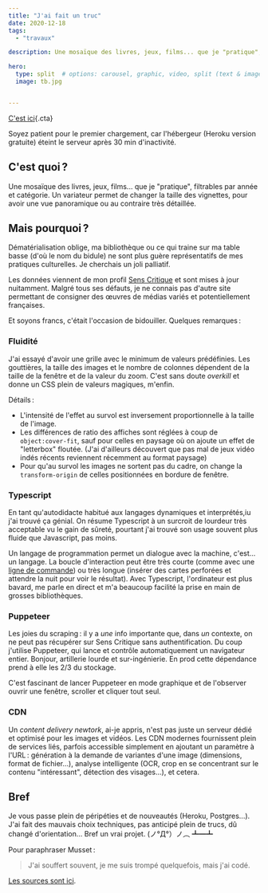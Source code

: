 ```yaml
---
title: "J'ai fait un truc"
date: 2020-12-18
tags:
  - "travaux"

description: Une mosaïque des livres, jeux, films... que je "pratique", filtrables par année et catégorie. Un variateur permet de changer la taille des vignettes, pour avoir une vue panoramique ou au contraire très détaillée.

hero:
  type: split  # options: carousel, graphic, video, split (text & image)
  image: tb.jpg


---
```



[C'est ici](http://table-basse.toutcequibouge.net/){.cta}

Soyez patient pour le premier chargement, car l'hébergeur (Heroku version gratuite) éteint le serveur après 30 min d'inactivité.


## C'est quoi ?

Une mosaïque des livres, jeux, films... que je "pratique", filtrables par année et catégorie. Un variateur permet de changer la taille des vignettes, pour avoir une vue panoramique ou au contraire très détaillée.

## Mais pourquoi ?

Dématérialisation oblige, ma bibliothèque ou ce qui traine sur ma table basse (d'où le nom du bidule) ne sont plus guère représentatifs de mes pratiques culturelles. Je cherchais un joli palliatif.

Les données viennent de mon profil [Sens Critique](https://www.senscritique.com/Saint-Loup/) et sont mises à jour nuitamment. Malgré tous ses défauts, je ne connais pas d'autre site permettant de consigner des œuvres de médias variés et potentiellement françaises.

Et soyons francs, c'était l'occasion de bidouiller. Quelques remarques :

### **Fluidité**

J'ai essayé d'avoir une grille avec le minimum de valeurs prédéfinies. Les gouttières, la taille des images et le nombre de colonnes dépendent de la taille de la fenêtre et de la valeur du zoom. C'est sans doute _overkill_ et donne un CSS plein de valeurs magiques, m'enfin.

Détails :

- L'intensité de l'effet au survol est inversement proportionnelle à la taille de l'image.
- Les différences de ratio des affiches sont réglées à coup de `object:cover-fit`, sauf pour celles en paysage où on ajoute un effet de "letterbox" floutée. (J'ai d'ailleurs découvert que pas mal de jeux vidéo indés récents reviennent récemment au format paysage)
- Pour qu'au survol les images ne sortent pas du cadre, on change la `transform-origin` de celles positionnées en bordure de fenêtre.

### **Typescript**

En tant qu'autodidacte habitué aux langages dynamiques et interprétés,iu j'ai trouvé ça génial. On résume Typescript à un surcroit de lourdeur très acceptable vu le gain de sûreté, pourtant j'ai trouvé son usage souvent plus fluide que Javascript, pas moins.

Un langage de programmation permet un dialogue avec la machine, c'est… un langage. La boucle d'interaction peut être très courte (comme avec une [ligne de commande](https://en.wikipedia.org/wiki/Read%E2%80%93eval%E2%80%93print_loop)) ou très longue (insérer des cartes perforées et attendre la nuit pour voir le résultat). Avec Typescript, l'ordinateur est plus bavard, me parle en direct et m'a beaucoup facilité la prise en main de grosses bibliothèques.

### **Puppeteer**

Les joies du scraping : il y a _une_ info importante que, dans _un_ contexte, on ne peut pas récupérer sur Sens Critique sans authentification. Du coup j'utilise Puppeteer, qui lance et contrôle automatiquement un navigateur entier. Bonjour, artillerie lourde et sur-ingénierie. En prod cette dépendance prend à elle les 2/3 du stockage.

C'est fascinant de lancer Puppeteer en mode graphique et de l'observer ouvrir une fenêtre, scroller et cliquer tout seul.

### **CDN**

Un _content delivery newtork_, ai-je appris, n'est pas juste un serveur dédié et optimisé pour les images et vidéos. Les CDN modernes fournissent plein de services liés, parfois accessible simplement en ajoutant un paramètre à l'URL : génération à la demande de variantes d'une image (dimensions, format de fichier…), analyse intelligente (OCR, crop en se concentrant sur le contenu "intéressant", détection des visages…), et cetera.

## Bref

Je vous passe plein de péripéties et de nouveautés (Heroku, Postgres...). J'ai fait des mauvais choix techniques, pas anticipé plein de trucs, dû changé d'orientation... Bref un vrai projet. (ノ°Д°）ノ︵ ┻━┻

Pour paraphraser Musset :

> J'ai souffert souvent, je me suis trompé quelquefois, mais j'ai codé.

[Les sources sont ici](https://github.com/baptiste-roullin/table-basse).
